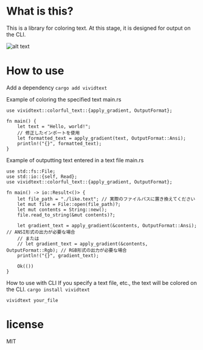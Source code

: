 # What is this?
This is a library for coloring text.
At this stage, it is designed for output on the CLI.

![alt text](vividtext-cli.png)

# How to use
Add a dependency
```cargo add vividtext```

Example of coloring the specified text
main.rs
```
use vividtext::colorful_text::{apply_gradient, OutputFormat};

fn main() {
    let text = "Hello, world!";
    // 修正したインポートを使用
    let formatted_text = apply_gradient(text, OutputFormat::Ansi);
    println!("{}", formatted_text);
}
```

Example of outputting text entered in a text file
main.rs
```
use std::fs::File;
use std::io::{self, Read};
use vividtext::colorful_text::{apply_gradient, OutputFormat};

fn main() -> io::Result<()> {
    let file_path = "./like.text"; // 実際のファイルパスに置き換えてください
    let mut file = File::open(file_path)?;
    let mut contents = String::new();
    file.read_to_string(&mut contents)?;

    let gradient_text = apply_gradient(&contents, OutputFormat::Ansi); // ANSI形式の出力が必要な場合
    // または
    // let gradient_text = apply_gradient(&contents, OutputFormat::Rgb); // RGB形式の出力が必要な場合
    println!("{}", gradient_text);

    Ok(())
}
```

How to use with CLI
If you specify a text file, etc., the text will be colored on the CLI.
```cargo install vividtext ```

```vividtext your_file```

# license
MIT
